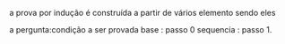 a prova por indução é construída a partir de vários elemento sendo eles

a pergunta:condição a ser provada
base : passo 0 
sequencia : passo 1.